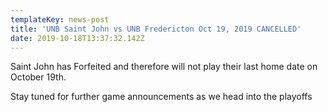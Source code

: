 ```yaml
---
templateKey: news-post
title: 'UNB Saint John vs UNB Fredericton Oct 19, 2019 CANCELLED'
date: 2019-10-18T13:37:32.142Z
---
```

Saint John has Forfeited and therefore will not play their last home date on October 19th.



Stay tuned for further game announcements as we head into the playoffs
